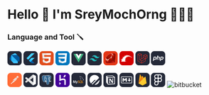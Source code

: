 # Hello 👋 I'm SreyMochOrng 🐼👩‍💻
<h3>Language and Tool 🪛</h3>
<p>
    <img alt="dart" src="https://github.com/tandpfun/skill-icons/raw/main/icons/Dart-Dark.svg" style="width: 32px; height: 32px;" />
    <img alt="flutter" src="https://github.com/tandpfun/skill-icons/raw/main/icons/Flutter-Dark.svg" style="width: 32px; height: 32px;" />
    <img alt="html" src="https://github.com/tandpfun/skill-icons/raw/main/icons/HTML.svg" style="width: 32px; height: 32px;" />
    <img alt="css" src="https://github.com/tandpfun/skill-icons/raw/main/icons/CSS.svg" style="width: 32px; height: 32px;" />
    <img alt="vue" src="https://github.com/tandpfun/skill-icons/raw/main/icons/VueJS-Dark.svg" style="width: 32px; height: 32px;" />
    <img alt="tailwindcss" src="https://github.com/tandpfun/skill-icons/raw/main/icons/TailwindCSS-Dark.svg" style="width: 32px; height: 32px;" />
    <img alt="ruby" src="https://github.com/tandpfun/skill-icons/raw/main/icons/Ruby.svg" style="width: 32px; height: 32px;" />
    <img alt="rails" src="https://github.com/tandpfun/skill-icons/raw/main/icons/Rails.svg" style="width: 32px; height: 32px;" />
    <img alt="laravel" src="https://github.com/tandpfun/skill-icons/raw/main/icons/Laravel-Dark.svg" style="width: 32px; height: 32px;" />
    <img alt="php" src="https://github.com/tandpfun/skill-icons/raw/main/icons/PHP-Dark.svg" style="width: 32px; height: 32px;" />
</p>
<p>
    <img alt="postman" src="https://github.com/tandpfun/skill-icons/raw/main/icons/Postman.svg" style="width: 32px; height: 32px;" />
    <img alt="vscode" src="https://github.com/tandpfun/skill-icons/raw/main/icons/VSCode-Dark.svg" style="width: 32px; height: 32px;"/>
    <img alt="postgres" src="https://github.com/tandpfun/skill-icons/raw/main/icons/PostgreSQL-Dark.svg" style="width: 32px; height: 32px;" />
    <img alt="heroku" src="https://github.com/tandpfun/skill-icons/raw/main/icons/Heroku.svg" style="width: 32px; height: 32px;" />
    <img alt="mysql" src="https://github.com/tandpfun/skill-icons/raw/main/icons/MySQL-Dark.svg" style="width: 32px; height: 32px;" />
    <img alt="planetscale" src="https://github.com/tandpfun/skill-icons/raw/main/icons/PlanetScale-Dark.svg" style="width: 32px; height: 32px;" />
    <img alt="notion" src="https://github.com/tandpfun/skill-icons/raw/main/icons/Notion-Dark.svg" style="width: 32px; height: 32px;" />
    <img alt="md" src="https://github.com/tandpfun/skill-icons/raw/main/icons/Markdown-Dark.svg" style="width: 32px; height: 32px;" />
    <img alt="firebase" src="https://github.com/tandpfun/skill-icons/raw/main/icons/Firebase-Dark.svg" style="width: 32px; height: 32px;" />
    <img alt="figma" src="https://github.com/tandpfun/skill-icons/raw/main/icons/Figma-Dark.svg" style="width: 32px; height: 32px;" />
    <img alt="bitbucket" src="https://github.com/tandpfun/skill-icons/raw/main/icons/BitBucket-Dark.svg" style="width: 32px; height: 32px;" />
</p>
